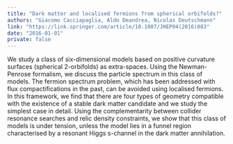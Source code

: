 ```yaml
---
title: "Dark matter and localised fermions from spherical orbifolds?"
authors: "Giacomo Cacciapaglia, Aldo Deandrea, Nicolas Deutschmann"
link: "https://link.springer.com/article/10.1007/JHEP04(2016)083"
date: "2016-01-01"
private: false
---
```


We study a class of six-dimensional models based on positive curvature surfaces (spherical 2-orbifolds) as extra-spaces. Using the Newman-Penrose formalism, we discuss the particle spectrum in this class of models. The fermion spectrum problem, which has been addressed with flux compactifications in the past, can be avoided using localised fermions. In this framework, we find that there are four types of geometry compatible with the existence of a stable dark matter candidate and we study the simplest case in detail. Using the complementarity between collider resonance searches and relic density constraints, we show that this class of models is under tension, unless the model lies in a funnel region characterised by a resonant Higgs s-channel in the dark matter annihilation.